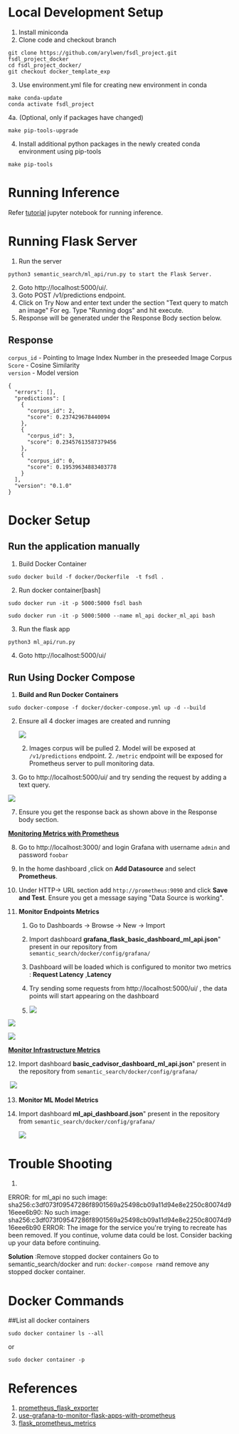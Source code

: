 # Local Development Setup

1. Install miniconda
2. Clone code and checkout branch
```
git clone https://github.com/arylwen/fsdl_project.git fsdl_project_docker
cd fsdl_project_docker/
git checkout docker_template_exp
```

3. Use environment.yml file for creating new environment in conda

```
make conda-update
conda activate fsdl_project
```

4a. (Optional, only if packages have changed)
```
make pip-tools-upgrade
```

4. Install additional python packages in the newly created conda environment using pip-tools

```
make pip-tools
```

# Running Inference


Refer [tutorial](semsearch-tutorial.ipynb) jupyter notebook for running inference.

# Running Flask Server
1. Run the server
```
python3 semantic_search/ml_api/run.py to start the Flask Server.
```
2. Goto http://localhost:5000/ui/.
3. Goto POST /v1/predictions endpoint.
4. Click on Try Now and enter text under the section "Text query to match an image"
    For eg. Type "Running dogs" and hit execute.
5.   Response will be generated under the Response Body section below.

## Response

`corpus_id` - Pointing to Image Index Number in the preseeded Image Corpus <br>
`Score` - Cosine Similarity <br>
`version` - Model version <br>

```
{
  "errors": [],
  "predictions": [
    {
      "corpus_id": 2,
      "score": 0.237429678440094
    },
    {
      "corpus_id": 3,
      "score": 0.23457613587379456
    },
    {
      "corpus_id": 0,
      "score": 0.19539634883403778
    }
  ],
  "version": "0.1.0"
}
```

# Docker Setup


## Run the application manually
  1.  Build Docker Container

```
sudo docker build -f docker/Dockerfile  -t fsdl .
```

  2. Run docker container[bash]

```
sudo docker run -it -p 5000:5000 fsdl bash
```

```
sudo docker run -it -p 5000:5000 --name ml_api docker_ml_api bash
```

  3. Run the flask app

```
python3 ml_api/run.py
```
  4. Goto http://localhost:5000/ui/

## Run Using Docker Compose

  1. **Build and Run Docker Containers**
```
sudo docker-compose -f docker/docker-compose.yml up -d --build
```
2. Ensure all 4 docker images are created and running

   ![](./images/image_container_running.png)


     2. Images corpus will be pulled
       2. Model will be exposed at ```/v1/predictions``` endpoint.
       2. ```/metric``` endpoint will be exposed for Prometheus server to pull monitoring data.

  2. Go to http://localhost:5000/ui/ and try sending the request by adding a  text query.

![](./images/inference.png)

7. Ensure you get the response back as shown above in the Response body section.

<u>**Monitoring Metrics with Prometheus**</u>

8. Go to http://localhost:3000/ and login Grafana with username ```admin``` and password ```foobar```
9. In the home dashboard ,click on **Add Datasource** and select **Prometheus**.
10. Under HTTP-> URL section add ```http://prometheus:9090``` and click **Save and Test**. Ensure you get a message saying "Data Source is working".

11. **Monitor Endpoints Metrics**
    1. Go to Dashboards -> Browse -> New -> Import

    2. Import dashboard **grafana_flask_basic_dashboard_ml_api.json**" present in our repository from  ```semantic_search/docker/config/grafana/```

    3. Dashboard will be loaded which is configured to monitor two metrics : **Request Latency** ,**Latency**
    4. Try sending some requests from  http://localhost:5000/ui/ , the data points will start appearing on the dashboard
    5. ![](./images/grafana_import.png)

![](./images/grafana_import_1.png)

![](./images/grafana_flask_dashboard.png)



**<u>Monitor Infrastructure Metrics</u>**

12. Import dashboard **basic_cadvisor_dashboard_ml_api.json**" present in the repository from  ```semantic_search/docker/config/grafana/```

​	![](./images/grafana_cadvisor.png)

13. **Monitor ML Model Metrics**

14. Import dashboard **ml_api_dashboard.json**" present in the repository from  ```semantic_search/docker/config/grafana/```

    ![](./images/grafana_ml_api_dashboard.png)

# Trouble Shooting

1. ```
ERROR: for ml_api  no such image: sha256:c3df073f09547286f8901569a25498cb09a11d94e8e2250c80074d916eee6b90: No such image: sha256:c3df073f09547286f8901569a25498cb09a11d94e8e2250c80074d916eee6b90
ERROR: The image for the service you're trying to recreate has been removed. If you continue, volume data could be lost. Consider backing up your data before continuing.



**Solution** :Remove stopped docker containers
Go to semantic_search/docker and run: ```docker-compose rm```and remove any stopped docker container.



# Docker Commands

##List all docker containers
```
sudo docker container ls --all
```
or
```
sudo docker container -p
```



# References

1. [prometheus_flask_exporter](https://github.com/rycus86/prometheus_flask_exporter)
2. [use-grafana-to-monitor-flask-apps-with-prometheus](https://www.metricfire.com/blog/use-grafana-to-monitor-flask-apps-with-prometheus/)
3. [flask_prometheus_metrics](https://github.com/pilosus/flask_prometheus_metrics)
